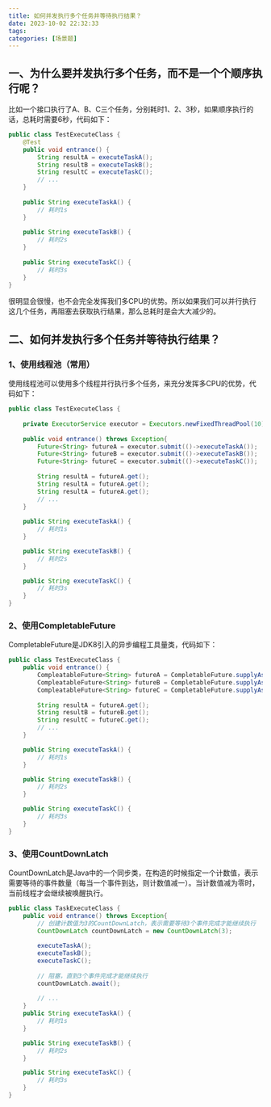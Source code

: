 ```yaml
---
title: 如何并发执行多个任务并等待执行结果？
date: 2023-10-02 22:32:33
tags:
categories: [场景题]
---
```


## 一、为什么要并发执行多个任务，而不是一个个顺序执行呢？
比如一个接口执行了A、B、C三个任务，分别耗时1、2、3秒，如果顺序执行的话，总耗时需要6秒，代码如下：
```java
public class TestExecuteClass {
    @Test
    public void entrance() {
        String resultA = executeTaskA();
        String resultB = executeTaskB();
        String resultC = executeTaskC();
        // ...
    }
    
    public String executeTaskA() {
        // 耗时1s
    }
    
    public String executeTaskB() {
        // 耗时2s
    }
    
    public String executeTaskC() {
        // 耗时3s
    }
}
```

很明显会很慢，也不会完全发挥我们多CPU的优势。所以如果我们可以并行执行这几个任务，再阻塞去获取执行结果，那么总耗时是会大大减少的。

## 二、如何并发执行多个任务并等待执行结果？

### 1、使用线程池（常用）
使用线程池可以使用多个线程并行执行多个任务，来充分发挥多CPU的优势，代码如下：
```java
public class TestExecuteClass {
    
    private ExecutorService executor = Executors.newFixedThreadPool(10);
    
    public void entrance() throws Exception{
        Future<String> futureA = executor.submit(()->executeTaskA());
        Future<String> futureB = executor.submit(()->executeTaskB());
        Future<String> futureC = executor.submit(()->executeTaskC());
        
        String resultA = futureA.get();
        String resultA = futureA.get();
        String resultA = futureA.get();
        // ...
    }
    
    public String executeTaskA() {
        // 耗时1s
    }

    public String executeTaskB() {
        // 耗时2s
    }

    public String executeTaskC() {
        // 耗时3s
    }
}
```

### 2、使用CompletableFuture
CompletableFuture是JDK8引入的异步编程工具量类，代码如下：
```java
public class TestExecuteClass {
    public void entrance() {
        CompleatableFuture<String> futureA = CompletableFuture.supplyAsync(()-> executeTaskA());
        CompleatableFuture<String> futureB = CompletableFuture.supplyAsync(()-> executeTaskB());
        CompleatableFuture<String> futureC = CompletableFuture.supplyAsync(()-> executeTaskC());
        
        String resultA = futureA.get();
        String resultB = futureB.get();
        String resultC = futureC.get();
        // ...
    }

    public String executeTaskA() {
        // 耗时1s
    }

    public String executeTaskB() {
        // 耗时2s
    }

    public String executeTaskC() {
        // 耗时3s
    }
}
```

### 3、使用CountDownLatch
CountDownLatch是Java中的一个同步类，在构造的时候指定一个计数值，表示需要等待的事件数量（每当一个事件到达，则计数值减一）。当计数值减为零时，当前线程才会继续被唤醒执行。
```java
public class TaskExecuteClass {
    public void entrance() throws Exception{
        // 创建计数值为3的CountDownLatch，表示需要等待3个事件完成才能继续执行
        CountDownLatch countDownLatch = new CountDownLatch(3);
        
        executeTaskA();
        executeTaskB();
        executeTaskC();
        
        // 阻塞，直到3个事件完成才能继续执行
        countDownLatch.await();
        
        // ...
    }
    public String executeTaskA() {
        // 耗时1s
    }

    public String executeTaskB() {
        // 耗时2s
    }

    public String executeTaskC() {
        // 耗时3s
    }
}
```